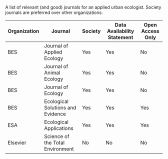 A list of relevant (and good) journals for an applied urban ecologist.
Society journals are preferred over other organizations. 

| Organization | Journal                            | Society | Data Availability Statement | Open Access Only
| ------------- | --------------------------        |---------| -------------               | ------------- 
| BES           | Journal of Applied Ecology        | Yes     | Yes                         | No
| BES           | Journal of Animal Ecology         | Yes     | Yes                         | No
| BES           | Journal of Ecology                | Yes     | Yes                         | No 
| BES           | Ecological Solutions and Evidence | Yes     | Yes                         | Yes 
| ESA           | Ecological Applications           | Yes     | Yes                         | Yes 
| Elsevier      | Science of the Total Environment  | No      | No                          | No
